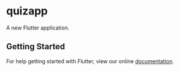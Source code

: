 # quizapp

A new Flutter application.

## Getting Started

For help getting started with Flutter, view our online
[documentation](https://flutter.io/).
